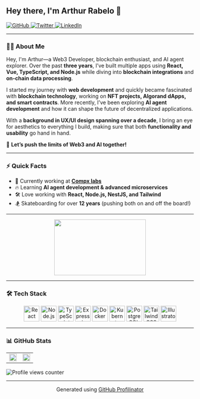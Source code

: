 <!DOCTYPE html>
<html lang="en">

<head>
    <meta charset="UTF-8">
    <meta name="viewport" content="width=device-width, initial-scale=1.0">
</head>

<body>

## Hey there, I'm Arthur Rabelo 👋  

<a href="https://github.com/p2arthur" target="_blank">
    <img src="https://img.shields.io/badge/github-%2324292e.svg?&style=for-the-badge&logo=github&logoColor=white" alt="GitHub" />
</a>
<a href="https://twitter.com/iam_p2" target="_blank">
    <img src="https://img.shields.io/badge/twitter-%2300acee.svg?&style=for-the-badge&logo=twitter&logoColor=white" alt="Twitter" />
</a>
<a href="https://linkedin.com/in/arthur-rabelo-front-end/" target="_blank">
    <img src="https://img.shields.io/badge/linkedin-%231E77B5.svg?&style=for-the-badge&logo=linkedin&logoColor=white" alt="LinkedIn" />
</a>

---

### 👨‍💻 About Me  

Hey, I'm Arthur—a Web3 Developer, blockchain enthusiast, and AI agent explorer. Over the past **three years**, I’ve built multiple apps using **React, Vue, TypeScript, and Node.js** while diving into **blockchain integrations** and **on-chain data processing**.  

I started my journey with **web development** and quickly became fascinated with **blockchain technology**, working on **NFT projects, Algorand dApps, and smart contracts**. More recently, I’ve been exploring **AI agent development** and how it can shape the future of decentralized applications.  

With a **background in UX/UI design spanning over a decade**, I bring an eye for aesthetics to everything I build, making sure that both **functionality and usability** go hand in hand.  

🚀 **Let’s push the limits of Web3 and AI together!**  

---

### ⚡ Quick Facts  

- 🏢 Currently working at **[Compx labs](https://compx.io)**  
- 🔥 Learning **AI agent development & advanced microservices**  
- 🛠️ Love working with **React, Node.js, NestJS, and Tailwind**  
- 🏂 Skateboarding for over **12 years** (pushing both on and off the board!)  

---

<div align="center">
    <img src="https://media.tenor.com/ang0VzOwbdAAAAAS/the-matrix-reloaded-matrix.gif" width="70%" height="150px" />
</div>

---

### 🛠️ Tech Stack  

<div align="center">
    <a href="https://reactjs.org/" target="_blank"><img src="https://profilinator.rishav.dev/skills-assets/react-original-wordmark.svg" alt="React" height="42" /></a>
    <a href="https://nodejs.org/" target="_blank"><img src="https://profilinator.rishav.dev/skills-assets/nodejs-original-wordmark.svg" alt="Node.js" height="42" /></a>
    <a href="https://www.typescriptlang.org/" target="_blank"><img src="https://profilinator.rishav.dev/skills-assets/typescript-original.svg" alt="TypeScript" height="42" /></a>
    <a href="https://expressjs.com/" target="_blank"><img src="https://profilinator.rishav.dev/skills-assets/express-original-wordmark.svg" alt="Express.js" height="42" /></a>
    <a href="https://www.docker.com/" target="_blank"><img src="https://profilinator.rishav.dev/skills-assets/docker-original-wordmark.svg" alt="Docker" height="42" /></a>
    <a href="https://www.kubernetes.io/" target="_blank"><img src="https://profilinator.rishav.dev/skills-assets/kubernetes-icon.svg" alt="Kubernetes" height="42" /></a>
    <a href="https://www.postgresql.org/" target="_blank"><img src="https://profilinator.rishav.dev/skills-assets/postgresql-original-wordmark.svg" alt="PostgreSQL" height="42" /></a>
    <a href="https://www.tailwindcss.com/" target="_blank"><img src="https://profilinator.rishav.dev/skills-assets/tailwindcss.svg" alt="Tailwind CSS" height="42" /></a>
    <a href="https://www.adobe.com/products/illustrator.html" target="_blank"><img src="https://profilinator.rishav.dev/skills-assets/adobe_illustrator-icon.svg" alt="Illustrator" height="42" /></a>
</div>

---

### 📊 GitHub Stats  

<table width="100%">
    <tr>
        <td width="50%">
            <img src="https://github-readme-stats.vercel.app/api?username=p2arthur&show_icons=true&count_private=true&hide_border=true" width="100%" />
        </td>
        <td width="50%">
            <img src="https://github-readme-stats.vercel.app/api/top-langs/?username=p2arthur&hide_border=true&layout=compact" width="100%" />
        </td>
    </tr>
</table>

![Profile views counter](https://komarev.com/ghpvc/?username=p2arthur&&style=flat-square)  

---

<div align="center">
    Generated using <a href="https://profilinator.rishav.dev/" target="_blank">GitHub Profilinator</a>
</div>

</body>
</html>
